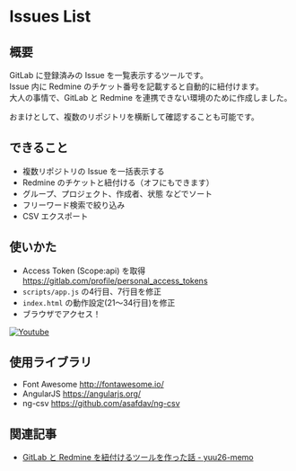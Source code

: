 # Issues List
## 概要
GitLab に登録済みの Issue を一覧表示するツールです。  
Issue 内に Redmine のチケット番号を記載すると自動的に紐付けます。  
大人の事情で、GitLab と Redmine を連携できない環境のために作成しました。

おまけとして、複数のリポジトリを横断して確認することも可能です。

## できること
- 複数リポジトリの Issue を一括表示する
- Redmine のチケットと紐付ける（オフにもできます）
- グループ、プロジェクト、作成者、状態 などでソート
- フリーワード検索で絞り込み
- CSV エクスポート

## 使いかた
- Access Token (Scope:api) を取得 https://gitlab.com/profile/personal_access_tokens
- `scripts/app.js` の4行目、7行目を修正
- `index.html` の動作設定(21～34行目)を修正
- ブラウザでアクセス！

[![Youtube](http://img.youtube.com/vi/QzNgxJbNXmo/0.jpg)](http://www.youtube.com/watch?v=QzNgxJbNXmo)

## 使用ライブラリ
- Font Awesome http://fontawesome.io/
- AngularJS https://angularjs.org/
- ng-csv https://github.com/asafdav/ng-csv

## 関連記事
- [GitLab と Redmine を紐付けるツールを作った話 - yuu26-memo](https://blog.yuu26.com/gitlab-redmine-linked-tool/)
